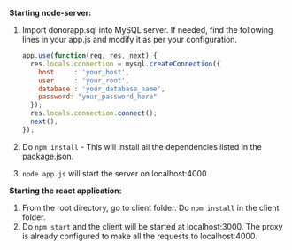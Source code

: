 **Starting node-server:**

1. Import donorapp.sql into MySQL server. If needed, find the following lines in your app.js and modify it as per your configuration.

   ```js
   app.use(function(req, res, next) {
     res.locals.connection = mysql.createConnection({
       host     : 'your_host',
       user     : 'your_root',
       database : 'your_database_name',
       password: "your_password_here"
     });
     res.locals.connection.connect();
     next();
   });
   ```

2. Do `npm install` - This will install all the dependencies listed in the package.json.
3. `node app.js` will start the server on localhost:4000

**Starting the react application:**

1. From the root directory, go to client folder. Do `npm install` in the client folder.
2. Do `npm start` and the client will be started at localhost:3000. The proxy is already configured to make all the requests to localhost:4000.
